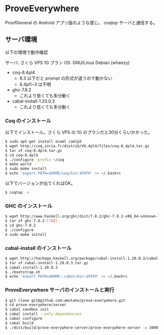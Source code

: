 ProveEverywhere
===============

ProofGeneral の Android アプリ版のような感じ。
coqtop サーバと通信する。


サーバ環境
----------

以下の環境で動作確認

サーバ: さくら VPS 1G プラン
OS: GNU/Linux Debian (wheezy)

- coq-8.4pl4
  - 8.3 以下だと prompt の形式が違うので動かない
  - 8.4pl1~3 は不明
- ghc-7.8.2
  - これより低くても多分動く
- cabal-install-1.20.0.3
  - これより低くても多分動く

### Coq のインストール

以下でインストール。さくら VPS の 1G のプランだと30分くらいかかった。

```sh
$ sudo apt-get install ocaml camlp5
$ wget http://coq.inria.fr/distrib/V8.4pl4/files/coq-8.4pl4.tar.gz
$ tar xf coq-8.4pl4.tar.gz
$ cd coq-8.4pl4
$ ./configure -prefix ~/coq
$ make world
$ sudo make install
$ echo 'export PATH=$HOME/coq/bin:$PATH' >> ~/.bashrc
```

以下でバージョンが出てくればOK。

```sh
$ coqtop -v
```

### GHC のインストール

```sh
$ wget http://www.haskell.org/ghc/dist/7.8.2/ghc-7.8.2-x86_64-unknown-linux-deb7.tar.xz
$ tar xf ghc-7.8.2-[TAB]
$ cd ghc-7.8.2
$ ./configure
$ sudo make install
```

### cabal-install のインストール

```sh
$ wget http://hackage.haskell.org/package/cabal-install-1.20.0.3/cabal-install-1.20.0.3.tar.gz
$ tar xf cabal-install-1.20.0.3.tar.gz
$ cabal-install-1.20.0.3
$ ./bootstrap.sh
$ echo 'export PATH=$HOME/.cabal/bin:$PATH' >> ~/.bashrc
```

### ProveEverywhere サーバのインストールと実行

```sh
$ git clone git@github.com:amutake/prove-everywhere.git
$ cd prove-everywhere/server
$ cabal sandbox init
$ cabal install --only-dependencies
$ cabal configure
$ cabal build
$ ./dist/build/prove-everywhere-server/prove-everywhere-server -p 3000
```
